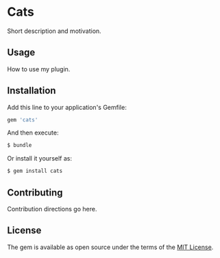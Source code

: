 # Cats
Short description and motivation.

## Usage
How to use my plugin.

## Installation
Add this line to your application's Gemfile:

```ruby
gem 'cats'
```

And then execute:
```bash
$ bundle
```

Or install it yourself as:
```bash
$ gem install cats
```

## Contributing
Contribution directions go here.

## License
The gem is available as open source under the terms of the [MIT License](https://opensource.org/licenses/MIT).
